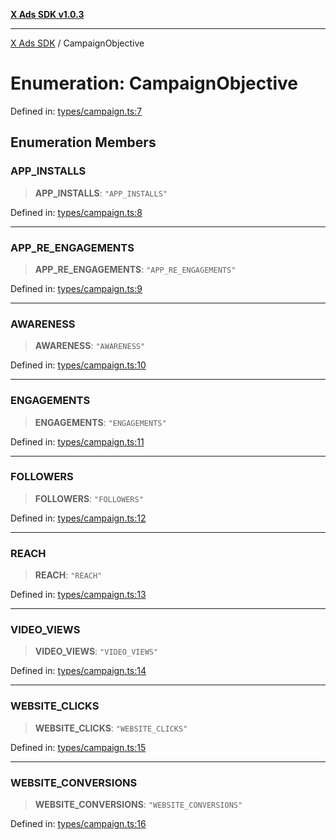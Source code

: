 [**X Ads SDK v1.0.3**](../README.md)

***

[X Ads SDK](../globals.md) / CampaignObjective

# Enumeration: CampaignObjective

Defined in: [types/campaign.ts:7](https://github.com/kage1020/x-ads-sdk/blob/main/src/types/campaign.ts#L7)

## Enumeration Members

### APP\_INSTALLS

> **APP\_INSTALLS**: `"APP_INSTALLS"`

Defined in: [types/campaign.ts:8](https://github.com/kage1020/x-ads-sdk/blob/main/src/types/campaign.ts#L8)

***

### APP\_RE\_ENGAGEMENTS

> **APP\_RE\_ENGAGEMENTS**: `"APP_RE_ENGAGEMENTS"`

Defined in: [types/campaign.ts:9](https://github.com/kage1020/x-ads-sdk/blob/main/src/types/campaign.ts#L9)

***

### AWARENESS

> **AWARENESS**: `"AWARENESS"`

Defined in: [types/campaign.ts:10](https://github.com/kage1020/x-ads-sdk/blob/main/src/types/campaign.ts#L10)

***

### ENGAGEMENTS

> **ENGAGEMENTS**: `"ENGAGEMENTS"`

Defined in: [types/campaign.ts:11](https://github.com/kage1020/x-ads-sdk/blob/main/src/types/campaign.ts#L11)

***

### FOLLOWERS

> **FOLLOWERS**: `"FOLLOWERS"`

Defined in: [types/campaign.ts:12](https://github.com/kage1020/x-ads-sdk/blob/main/src/types/campaign.ts#L12)

***

### REACH

> **REACH**: `"REACH"`

Defined in: [types/campaign.ts:13](https://github.com/kage1020/x-ads-sdk/blob/main/src/types/campaign.ts#L13)

***

### VIDEO\_VIEWS

> **VIDEO\_VIEWS**: `"VIDEO_VIEWS"`

Defined in: [types/campaign.ts:14](https://github.com/kage1020/x-ads-sdk/blob/main/src/types/campaign.ts#L14)

***

### WEBSITE\_CLICKS

> **WEBSITE\_CLICKS**: `"WEBSITE_CLICKS"`

Defined in: [types/campaign.ts:15](https://github.com/kage1020/x-ads-sdk/blob/main/src/types/campaign.ts#L15)

***

### WEBSITE\_CONVERSIONS

> **WEBSITE\_CONVERSIONS**: `"WEBSITE_CONVERSIONS"`

Defined in: [types/campaign.ts:16](https://github.com/kage1020/x-ads-sdk/blob/main/src/types/campaign.ts#L16)
